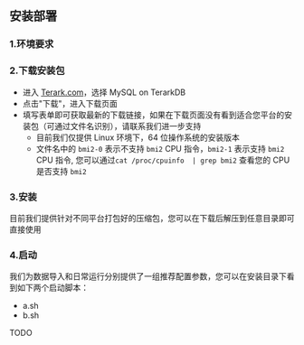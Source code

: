 ## 安装部署

### 1.环境要求


### 2.下载安装包
- 进入 [Terark.com](terark.com)，选择 MySQL on TerarkDB
- 点击"下载"，进入下载页面
- 填写表单即可获取最新的下载链接，如果在下载页面没有看到适合您平台的安装包（可通过文件名识别），请联系我们进一步支持
  - 目前我们仅提供 Linux 环境下，64 位操作系统的安装版本
  - 文件名中的 `bmi2-0` 表示不支持 `bmi2` CPU 指令，`bmi2-1` 表示支持 `bmi2` CPU 指令, 您可以通过`cat /proc/cpuinfo  | grep bmi2` 查看您的 CPU 是否支持 `bmi2`

### 3.安装
目前我们提供针对不同平台打包好的压缩包，您可以在下载后解压到任意目录即可直接使用

### 4.启动
我们为数据导入和日常运行分别提供了一组推荐配置参数，您可以在安装目录下看到如下两个启动脚本：

- a.sh
- b.sh

TODO

